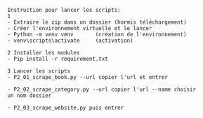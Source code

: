     Instruction pour lancer les scripts:
    1
    - Extraire le zip dans un dossier (hormis téléchargement)
    - Créer l'environnement virtuelle et le lancer 
    - Python -m venv venv       (création de l'environnement)
    - venv\scripts\activate     (activation)
    
    2 Installer les modules
    - Pip install -r requirement.txt
    
    3 Lancer les scripts
    - P2_01_scrape_book.py --url copier l'url et entrer
    
    - P2_02_scrape_category.py --url copier l'url --name choisir 
    un nom dossier
    
    - P2_03_scrape_website.py puis entrer
